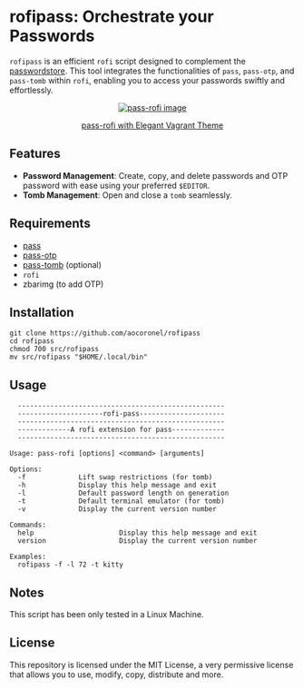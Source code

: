 # rofipass: Orchestrate your Passwords

`rofipass` is an efficient `rofi` script designed to complement the [passwordstore](https://www.passwordstore.org/). This tool integrates the functionalities of `pass`, `pass-otp`, and `pass-tomb` within `rofi`, enabling you to access your passwords swiftly and effortlessly.

<div align="center"><a href="https://github.com/aocoronel/elegantvagrant/tree/main/rofi">
  <img src="https://git.disroot.org/aocoronel/images/raw/branch/main/2025-04-06-rofipass.jpg" alt="pass-rofi image">
  <p>pass-rofi with Elegant Vagrant Theme</p>
</a>
</div>

## Features

- **Password Management**: Create, copy, and delete passwords and OTP password with ease using your preferred `$EDITOR`.
- **Tomb Management**: Open and close a `tomb` seamlessly.

## Requirements

- [pass](https://www.passwordstore.org/)
- [pass-otp](https://github.com/tadfisher/pass-otp)
- [pass-tomb](https://github.com/roddhjav/pass-tomb) (optional)
- `rofi`
- zbarimg (to add OTP)

## Installation

```
git clone https://github.com/aocoronel/rofipass
cd rofipass
chmod 700 src/rofipass
mv src/rofipass "$HOME/.local/bin"
```

## Usage

```
  ---------------------------------------------------
  ---------------------rofi-pass---------------------
  ---------------------------------------------------
  -------------A rofi extension for pass-------------
  ---------------------------------------------------

Usage: pass-rofi [options] <command> [arguments]

Options:
  -f             Lift swap restrictions (for tomb)
  -h             Display this help message and exit
  -l             Default password length on generation
  -t             Default terminal emulator (for tomb)
  -v             Display the current version number

Commands:
  help                     Display this help message and exit
  version                  Display the current version number

Examples:
  rofipass -f -l 72 -t kitty
```

## Notes

This script has been only tested in a Linux Machine.

## License

This repository is licensed under the MIT License, a very permissive license that allows you to use, modify, copy, distribute and more.
